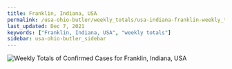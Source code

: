 ```yaml
---
title: Franklin, Indiana, USA
permalink: /usa-ohio-butler/weekly_totals/usa-indiana-franklin-weekly_totals.html
last_updated: Dec 7, 2021
keywords: ["Franklin, Indiana, USA", "weekly totals"]
sidebar: usa-ohio-butler_sidebar
---
```


![Weekly Totals of Confirmed Cases for Franklin, Indiana, USA](/covid_tracker/images/graphs/usa-indiana-franklin-weekly_totals_graph.png)

